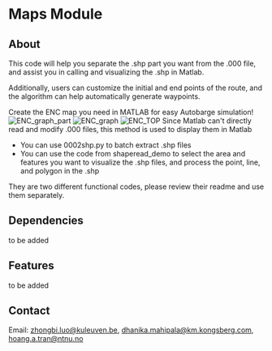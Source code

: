 # Maps Module

## About
 This code will help you separate the .shp part you want from the .000 file, and assist you in calling and visualizing the .shp in Matlab. 
 
 Additionally, users can customize the initial and end points of the route, and the algorithm can help automatically generate waypoints.
 
 Create the ENC map you need in MATLAB for easy Autobarge simulation!
![ENC_graph_part](https://github.com/AUTOBarge/simulator-dev/blob/way_point_zbl/maps/img/part.png)
![ENC_graph](https://github.com/AUTOBarge/simulator-dev/blob/way_point_zbl/maps/img/all.png)
![ENC_TOP](https://github.com/ZhongbiLuo/ENCTEST/assets/117602650/ec3a3289-d91d-45b8-beed-a5ec7bde705a)
Since Matlab can't directly read and modify .000 files, this method is used to display them in Matlab
- You can use 0002shp.py to batch extract .shp files
- You can use the code from shaperead_demo to select the area and features you want to visualize the .shp files, and process the point, line, and polygon in the .shp

They are two different functional codes, please review their readme and use them separately.

## Dependencies
to be added

## Features
to be added

## Contact
Email: zhongbi.luo@kuleuven.be,
dhanika.mahipala@km.kongsberg.com,
hoang.a.tran@ntnu.no
